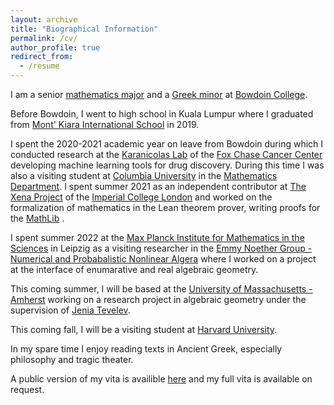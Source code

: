 ```yaml
---
layout: archive
title: "Biographical Information"
permalink: /cv/
author_profile: true
redirect_from:
  - /resume
---
```

I am a senior [mathematics major](https://www.bowdoin.edu/math/) and a [Greek minor](https://www.bowdoin.edu/classics/) at [Bowdoin College](https://www.bowdoin.edu/). <br/>

Before Bowdoin, I went to high school in Kuala Lumpur where I graduated from [Mont' Kiara International School](https://www.mkis.edu.my/) in 2019. <br/>

I spent the 2020-2021 academic year on leave from Bowdoin during which I conducted research at the [Karanicolas Lab](https://www.karanicolaslab.org/) of the [Fox Chase Cancer Center](https://www.foxchase.org/) developing machine learning tools for drug discovery. During this time I was also a visiting student at [Columbia University](https://www.columbia.edu/) in the [Mathematics Department](https://www.math.columbia.edu/). I spent summer 2021 as an independent contributor at [The Xena Project](https://xenaproject.wordpress.com/) of the [Imperial College London](https://www.imperial.ac.uk/) and worked on the formalization of mathematics in the Lean theorem prover, writing proofs for the [MathLib](https://leanprover-community.github.io/mathlib-overview.html) .  <br/>

I spent summer 2022 at the [Max Planck Institute for Mathematics in the Sciences](https://www.mis.mpg.de/) in Leipzig as a visiting researcher in the [Emmy Noether Group - Numerical and Probabalistic Nonlinear Algera](https://www.mis.mpg.de/breiding/index.html) where I worked on a project at the interface of enumarative and real algebraic geometry. <br/>

This coming summer, I will be based at the [University of Massachusetts - Amherst](https://www.umass.edu/mathematics-statistics/) working on a research project in algebraic geometry under the supervision of [Jenia Tevelev](https://people.math.umass.edu/~tevelev/). <br/>

This coming fall, I will be a visiting student at [Harvard University](https://www.harvard.edu/).<br/>

In my spare time I enjoy reading texts in Ancient Greek, especially philosophy and tragic theater. <br/>

A public version of my vita is availible [here](https://wgabrielong.github.io/files/Wern_Juin_Gabriel_Ong___CV__Public_.pdf) and my full vita is available on request. 
